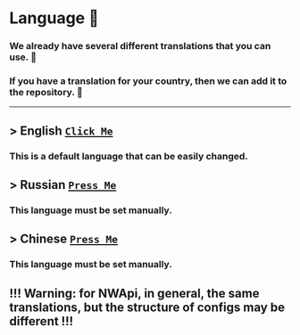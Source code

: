 # Language :rocket:
### We already have several different translations that you can use. :moyai:
### If you have a translation for your country, then we can add it to the repository. :monocle_face:
----
## > English [``Click Me``](https://github.com/KoT0XleB/AutoEvent/blob/main/Docs/Translations/English.md)
### This is a default language that can be easily changed.
## > Russian [``Press Me``](https://github.com/KoT0XleB/AutoEvent/blob/main/Docs/Translations/Russian.md)
### This language must be set manually.
## > Chinese [``Press Me``](https://github.com/KoT0XleB/AutoEvent/blob/main/Docs/Translations/Chinese.md)
### This language must be set manually.

## !!! Warning: for NWApi, in general, the same translations, but the structure of configs may be different !!!
